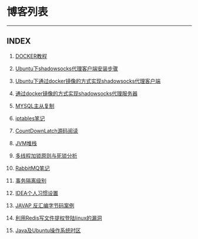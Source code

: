 # 博客列表
-------------



## INDEX

<!-- <a href="./blog/2017-03-19_maven_filter.md" data-blog-id="MB-17031901">使用jks文件，本地运行没问题，打包到服务器出现java.io.IOException: Invalid keystore format</a> -->

<!-- <a href="./blog/2017-05-20_spring_redis.md" data-blog-id="MB-17052001">关于spring redis 缓存配置错误的问题</a> -->

<!-- <a href="./blog/2017-07-27_threadlocal_request.md" data-blog-id="MB-17072701">SpringMVC 在controller层中注入request不会产生线程安全问题</a> -->

<!-- <a href="./blog/2017-08-18_spring_xml_xstream.md" data-blog-id="MB-17081801">spring基于xml格式数据交换的前后端配置与使用之xstream方式</a> -->

<!-- <a href="./blog/2017-08-18_spring_xml_jackson.md" data-blog-id="MB-17081802">spring基于xml格式数据交换的前后端配置与使用之Jackson方式</a> -->

<!-- <a href="./blog/2018-06-09_ubuntu_wps.md" data-blog-id="MB-18060901">Ubuntu下wps开多个窗口的方法</a> -->

<!-- <a href="./blog/2017-09-30_css_display.md" data-blog-id="MB-17093001" >CSS属性display的inline、block、inline-block的区别</a> -->

<!-- <a href="./blog/2017-12-22_mysql_worktime.md" data-blog-id="MB-17122201">mysql计算两个日期间的工作时长（剔除周末，设定上班时间）</a> -->

<!-- <a href="./blog/2018-02-25_spring_autowire_resolver.md" data-blog-id="MB-18022501" data-origin-id="MB-19052401">自定义注入类处理器</a> -->

<!-- <a href="./blog/2018-03-24_mybatis_pager.md" data-blog-id="MB-18032401" data-origin-id="MB-19053001">Mybatis分页插件</a> -->

<!-- <a href="./blog/2018-11-15_dubbo_retry_policy.md" data-blog-id="MB-18111501">dubbo启动时class not found org/apache/curator/RetryPolicy</a> -->

1. <a href="./blog/2018-08-28_docker.md" data-blog-id="MB-18082801" data-origin-id="">DOCKER教程</a>

2. <a href="./blog/2018-09-07_shadowsocks.md" data-blog-id="MB-18090701" data-origin-id="">Ubuntu下shadowsocks代理客户端安装步骤</a>

3. <a href="./blog/2018-09-21_shadowsocks.md" data-blog-id="MB-18092101" data-origin-id="">Ubuntu下通过docker镜像的方式实现shadowsocks代理客户端</a>

4. <a href="./blog/2018-10-01_shadowsocks.md" data-blog-id="MB-18100101" data-origin-id="">通过docker镜像的方式实现shadowsocks代理服务器</a>

5. <a href="./blog/2018-12-30_mysql.md" data-blog-id="MB-18123001" data-origin-id="">MYSQL主从复制</a>

6. <a href="./blog/2018-12-30_iptables.md" data-blog-id="MB-18123002" data-origin-id="">iptables笔记</a>

7. <a href="./blog/2019-02-09_Source_CountDownLatch.md" data-blog-id="MB-19020901" data-origin-id="">CountDownLatch源码阅读</a>

8. <a href="./blog/2019-02-17_JVM_Heep_And_Stack.md" data-blog-id="MB-19021701" data-origin-id="">JVM堆栈</a>

9. <a href="./blog/2019-03-07_lock.md" data-blog-id="MB-19030701" data-origin-id="">多线程加锁原则与死锁分析</a>

10. <a href="./blog/2019-04-22_rabbitmq.md" data-blog-id="MB-19042201" data-origin-id="">RabbitMQ笔记</a>

11. <a href="./blog/2018-03-10_transaction_isolation.md" data-blog-id="MB-18031001" data-origin-id="MB-19050101">事务隔离级别</a>

12. <a href="./blog/2019-05-18_idea_prefer.md" data-blog-id="MB-19051801" data-origin-id="">IDEA个人习惯设置</a>

    <!-- <a href="./blog/2019-06-03_github_api.md" data-blog-id="MB-19060301" data-origin-id="">Github Api</a> -->

13. <a href="./blog/2019-06-12_javap_demo.md" data-blog-id="MB-19061201" data-origin-id="">JAVAP 反汇编字节码案例</a>

14. <a href="./blog/2019-06-13_redis_loophole.md" data-blog-id="MB-19061301" data-origin-id="">利用Redis写文件提权登陆linux的漏洞</a>

15. <a href="./blog/2019-07-10_timezone.md" data-blog-id="MB-19071001" data-origin-id="">Java及Ubuntu操作系统时区</a>


